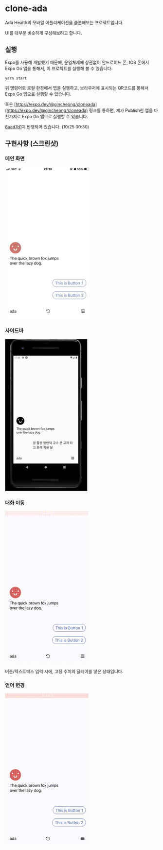 # clone-ada

Ada Health의 모바일 어플리케이션을 클론해보는 프로젝트입니다.

UI를 대부분 비슷하게 구성해보려고 합니다.

## 실행

Expo를 사용해 개발헀기 때문에, 운영체제에 상관없이 안드로이드 폰, IOS 폰에서 Expo Go 앱을 통해서, 이 프로젝트를 실행해 볼 수 있습니다.

```
yarn start
```

위 명령어로 로컬 환경에서 앱을 실행하고, 브라우저에 표시되는 QR코드를 통해서 Expo Go 앱으로 실행할 수 있습니다.

혹은 [https://expo.dev/@gincheong/cloneada](https://expo.dev/@gincheong/cloneada) 링크를 통하면, 제가 Publish한 앱을 마찬가지로 Expo Go 앱으로 실행할 수 있습니다.

[8aad7d1](https://github.com/gincheong/clone-ada/commit/8aad7d1110a39c773b1b12dfed5bb94e1ffde866)지 반영되어 있습니다. (10/25 00:30)

## 구현사항 (스크린샷)

### 메인 화면

<img src="./docs/main1.jpg" height="500px" />

### 사이드바

<img src="./docs/drawer1.gif" height="500px" />

### 대화 이동

<img src="./docs/conversation1.gif" height="500px" />

버튼/텍스트박스 입력 시에, 고정 수치의 딜레이를 넣은 상태입니다.

### 언어 변경

<img src="./docs/language1.gif" height="500px" />
